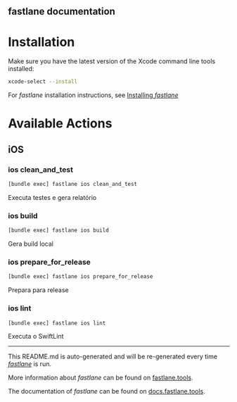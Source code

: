 fastlane documentation
----

# Installation

Make sure you have the latest version of the Xcode command line tools installed:

```sh
xcode-select --install
```

For _fastlane_ installation instructions, see [Installing _fastlane_](https://docs.fastlane.tools/#installing-fastlane)

# Available Actions

## iOS

### ios clean_and_test

```sh
[bundle exec] fastlane ios clean_and_test
```

Executa testes e gera relatório

### ios build

```sh
[bundle exec] fastlane ios build
```

Gera build local

### ios prepare_for_release

```sh
[bundle exec] fastlane ios prepare_for_release
```

Prepara para release

### ios lint

```sh
[bundle exec] fastlane ios lint
```

Executa o SwiftLint

----

This README.md is auto-generated and will be re-generated every time [_fastlane_](https://fastlane.tools) is run.

More information about _fastlane_ can be found on [fastlane.tools](https://fastlane.tools).

The documentation of _fastlane_ can be found on [docs.fastlane.tools](https://docs.fastlane.tools).
